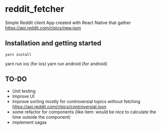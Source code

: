 # reddit_fetcher

Simple Reddit client App created with React Native that gather https://api.reddit.com/r/pics/new.json 

## Installation and getting started

	yarn install
  yarn run ios  (for ios)
  yarn run android (for android)

## TO-DO
  * Unit testing
  * Improve UI
  * Improve sorting mostly for controversial topics without fetching  https://api.reddit.com/r/pics/controversial.json
  * some refactor for components (like item: would be nice to calculate the time outside the component)
  * implement sagas